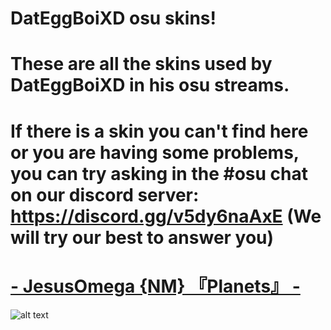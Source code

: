 # DatEggBoiXD osu skins! 

# These are all the skins used by DatEggBoiXD in his osu streams.
 
# If there is a skin you can't find here or you are having some problems, you can try asking in the #osu chat on our discord server: https://discord.gg/v5dy6naAxE (We will try our best to answer you)


# [- JesusOmega {NM} 『Planets』 -](https://skins.osuck.net/index.php?newsid=1489)
![alt text](https://skins.osuck.net/uploads/posts/2020-07/1594283450_5.jpg)
